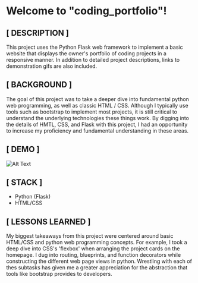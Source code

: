 # Welcome to "coding_portfolio"!

## [ DESCRIPTION ]

This project uses the Python Flask web framework to implement a basic website that displays the owner's portfolio of coding projects in a responsive manner.  In addition to detailed project descriptions, links to demonstration gifs are also included.

## [ BACKGROUND ]

The goal of this project was to take a deeper dive into fundamental python web programming, as well as classic HTML / CSS.  Although I typically use tools such as bootstrap to implement most projects, it is still critical to understand the underlying technologies these things work.  By digging into the details of HMTL, CSS, and Flask with this project, I had an opportunity to increase my proficiency and fundamental understanding in these areas.

## [ DEMO ]
![Alt Text](src/static/coding_portfolio_demo.gif)

## [ STACK ]
- Python (Flask)
- HTML/CSS

## [ LESSONS LEARNED ]

My biggest takeaways from this project were centered around basic HTML/CSS and python web programming concepts.  For example, I took a deep dive into CSS's 'flexbox' when arranging the project cards on the homepage.  I dug into routing, blueprints, and function decorators while constructing the different web page views in python.  Wrestling with each of thes subtasks has given me a greater appreciation for the abstraction that tools like bootstrap provides to developers.
